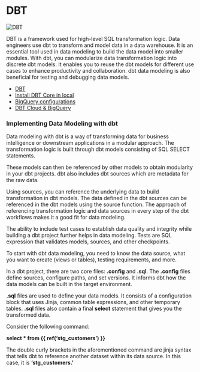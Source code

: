 # DBT

![DBT](https://www.getdbt.com/ui/img/png/analytics-engineering-dbt.png)  

DBT is a framework used for high-level SQL transformation logic. Data engineers use dbt to transform and model data in a data warehouse. It is an essential tool used in data modeling to build the data model into smaller modules. With dbt, you can modularize data transformation logic into discrete dbt models. It enables you to reuse the dbt models for different use cases to enhance productivity and collaboration. dbt data modeling is also beneficial for testing and debugging data models.

- [DBT](https://www.getdbt.com/)
- [Install DBT Core in local](https://docs.getdbt.com/docs/core/installation)
- [BigQuery configurations](https://docs.getdbt.com/reference/resource-configs/bigquery-configs)
- [DBT Cloud & BigQuery](https://docs.getdbt.com/quickstarts/bigquery?step=15)

### Implementing Data Modeling with dbt
Data modeling with dbt is a way of transforming data for business intelligence or downstream applications in a modular approach. The transformation logic is built through dbt models consisting of SQL SELECT statements. 

These models can then be referenced by other models to obtain modularity in your dbt projects. dbt also includes dbt sources which are metadata for the raw data. 

Using sources, you can reference the underlying data to build transformation in dbt models. The data defined in the dbt sources can be referenced in the dbt models using the source function. The approach of referencing transformation logic and data sources in every step of the dbt workflows makes it a good fit for data modeling.

The ability to include test cases to establish data quality and integrity while building a dbt project further helps in data modeling. Tests are SQL expression that validates models, sources, and other checkpoints. 

To start with dbt data modeling, you need to know the data source, what you want to create (views or tables), testing requirements, and more. 

In a dbt project, there are two core files: <b>.config</b> and <b>.sql</b>. The <b>.config</b> files define sources, configure paths, and set versions. It informs dbt how the data models can be built in the target environment. 

<b>.sql</b> files are used to define your data models. It consists of a configuration block that uses Jinja, common table expressions, and other temporary tables. <b>.sql</b> files also contain a final <b>select</b> statement that gives you the transformed data.

Consider the following command:

<b>select * from {{ ref(‘stg_customers’) }}</b>

The double curly brackets in the aforementioned command are jinja syntax that tells dbt to reference another dataset within its data source. In this case, it is <b>‘stg_customers.’</b>


